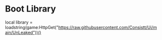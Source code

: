 # Boot Library
<!-- HTML code snippet in README.md -->
local library = loadstring(game:HttpGet("https://raw.githubusercontent.com/Consistt/Ui/main/UnLeaked"))()
